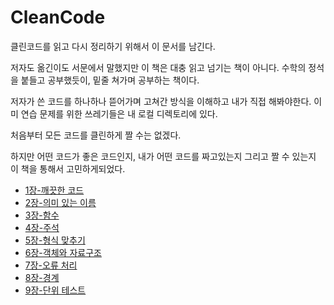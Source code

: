 CleanCode
===============================
클린코드를 읽고 다시 정리하기 위해서 이 문서를 남긴다.

저자도 옮긴이도 서문에서 말했지만 이 책은 대충 읽고 넘기는 책이 아니다. 수학의 정석을 붙들고 공부했듯이, 밑줄 쳐가며 공부하는 책이다.

저자가 쓴 코드를 하나하나 뜯어가며 고쳐간 방식을 이해하고 내가 직접 해봐야한다. 이미 연습 문제를 위한 쓰레기들은 내 로컬 디렉토리에 있다.

처음부터 모든 코드를 클린하게 짤 수는 없겠다.

하지만 어떤 코드가 좋은 코드인지, 내가 어떤 코드를 짜고있는지 그리고 짤 수 있는지 이 책을 통해서 고민하게되었다.

- [1장-깨끗한 코드](./chapter-1.md)
- [2장-의미 있는 이름](./chapter-2.md)
- [3장-함수](./chapter-3.md)
- [4장-주석](./chapter-4.md)
- [5장-형식 맞추기](./chapter-5.md)
- [6장-객체와 자료구조](./chapter-6.md)
- [7장-오류 처리](./chapter-7.md)
- [8장-경계](./chapter-8.md)
- [9장-단위 테스트](./chapter-9.md)
